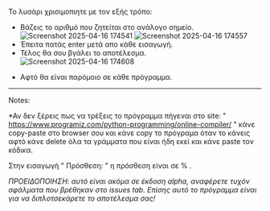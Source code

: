 Το λυσάρι χρισιμοπιητε με τον εξής τρόπο:
+ Βάζεις το αριθμό που ζητείται στο ανάλογο σημείο.
![Screenshot 2025-04-16 174541](https://github.com/user-attachments/assets/820166e0-3866-4f79-85d3-e71ba9ffeaa4)
![Screenshot 2025-04-16 174557](https://github.com/user-attachments/assets/e0705c2c-0b04-4a11-927f-e30d44530b75)
+ Έπειτα πατάς enter μετά απο κάθε εισαγωγή.
+ Τέλος θα σου βγάλει το αποτέλεσμα.
![Screenshot 2025-04-16 174608](https://github.com/user-attachments/assets/a8d2bfe0-b5b5-4510-b38f-28b47a71ceb5)
* Αφτό θα είναι παρόμοιο σε κάθε πρόγραμμα. 
---------------------------------------------------------------------------------------------------------------------------------
Notes:

*Αν δεν ξέρεις πως να τρέξεις το πρόγραμμα πήγεναι στο site: " https://www.programiz.com/python-programming/online-compiler/ " κάνε copy-paste στο browser σου και κάνε copy 
το πρόγραμα όταν το κάνεις αφτό κάνε delete όλα τα γράμματα που είναι ήδη εκεί και κάνε paste τον κόδικα.

Στην εισαγωγή " Πρόσθεση: " η πρόσθεση είναι σε % .

*ΠΡΟΕΙΔΟΠΟΙΗΣΗ: αυτό είναι ακόμα σε έκδοση alpha, αναφέρετε τυχόν σφάλματα που βρέθηκαν στο issues tab. Επίσης αυτό το πρόγραμμα είναι για να διπλοτσεκάρετε το αποτέλεσμα σας!*
